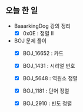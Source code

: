 ## 오늘 한 일

- BaaarkingDog 강의 정리
  - [X] 0x0E : 정렬 II

- BOJ 문제 풀이
  - [X] BOJ_16652 : 카드
  - [X] BOJ_1431 : 시리얼 번호
  - [X] BOJ_5648 : 역원소 정렬
  - [X] BOJ_1181 : 단어 정렬
  - [X] BOJ_2910 : 빈도 정렬
  